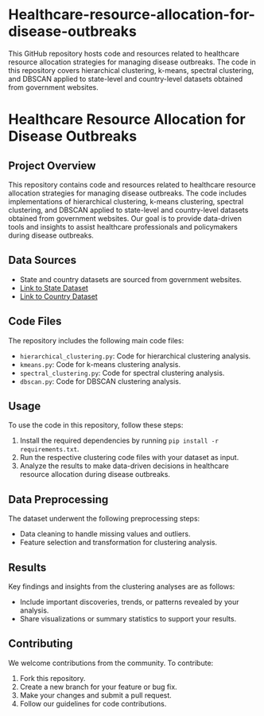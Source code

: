 # Healthcare-resource-allocation-for-disease-outbreaks
This GitHub repository hosts code and resources related to healthcare resource allocation strategies for managing disease outbreaks. The code in this repository covers hierarchical clustering, k-means, spectral clustering, and DBSCAN applied to state-level and country-level datasets obtained from government websites. 

# Healthcare Resource Allocation for Disease Outbreaks

## Project Overview
This repository contains code and resources related to healthcare resource allocation strategies for managing disease outbreaks. The code includes implementations of hierarchical clustering, k-means clustering, spectral clustering, and DBSCAN applied to state-level and country-level datasets obtained from government websites. Our goal is to provide data-driven tools and insights to assist healthcare professionals and policymakers during disease outbreaks.

## Data Sources
- State and country datasets are sourced from government websites.
- [Link to State Dataset](data.gov.in)
- [Link to Country Dataset](data.cdc.gov)

## Code Files
The repository includes the following main code files:
- `hierarchical_clustering.py`: Code for hierarchical clustering analysis.
- `kmeans.py`: Code for k-means clustering analysis.
- `spectral_clustering.py`: Code for spectral clustering analysis.
- `dbscan.py`: Code for DBSCAN clustering analysis.

## Usage
To use the code in this repository, follow these steps:
1. Install the required dependencies by running `pip install -r requirements.txt`.
2. Run the respective clustering code files with your dataset as input.
3. Analyze the results to make data-driven decisions in healthcare resource allocation during disease outbreaks.

## Data Preprocessing
The dataset underwent the following preprocessing steps:
- Data cleaning to handle missing values and outliers.
- Feature selection and transformation for clustering analysis.

## Results
Key findings and insights from the clustering analyses are as follows:
- Include important discoveries, trends, or patterns revealed by your analysis.
- Share visualizations or summary statistics to support your results.

## Contributing
We welcome contributions from the community. To contribute:
1. Fork this repository.
2. Create a new branch for your feature or bug fix.
3. Make your changes and submit a pull request.
4. Follow our guidelines for code contributions.
